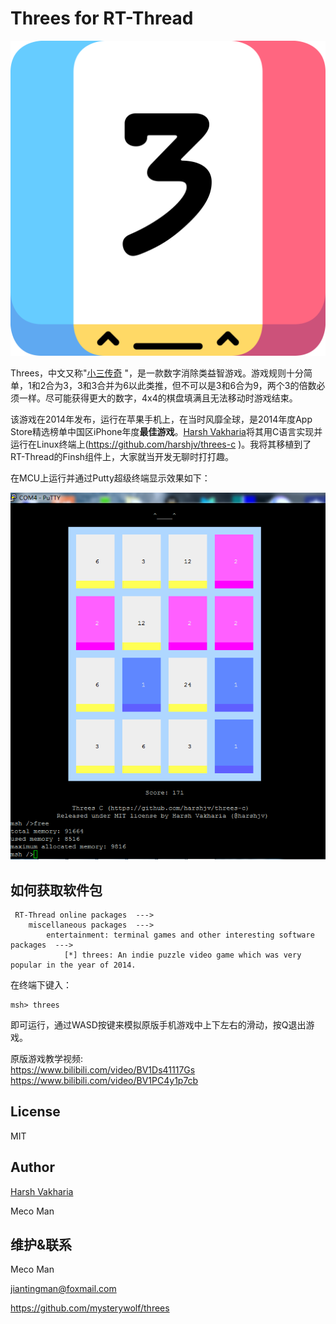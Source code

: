 # Threes for RT-Thread

<img src="logo.png" alt="logo" style="zoom:50%;" />

Threes，中文又称"[小三传奇](https://baike.baidu.com/item/threes/13028347?fromtitle=%E5%B0%8F%E4%B8%89%E4%BC%A0%E5%A5%87&fromid=13027222) "，是一款数字消除类益智游戏。游戏规则十分简单，1和2合为3，3和3合并为6以此类推，但不可以是3和6合为9，两个3的倍数必须一样。尽可能获得更大的数字，4x4的棋盘填满且无法移动时游戏结束。

该游戏在2014年发布，运行在苹果手机上，在当时风靡全球，是2014年度App Store精选榜单中国区iPhone年度**最佳游戏**。[Harsh Vakharia](https://twitter.com/harshjv)将其用C语言实现并运行在Linux终端上(https://github.com/harshjv/threes-c )。我将其移植到了RT-Thread的Finsh组件上，大家就当开发无聊时打打趣。

在MCU上运行并通过Putty超级终端显示效果如下：

![putty](putty.png)

## 如何获取软件包

```
 RT-Thread online packages  --->
    miscellaneous packages  --->
        entertainment: terminal games and other interesting software packages  --->
            [*] threes: An indie puzzle video game which was very popular in the year of 2014.
```


在终端下键入：

```shell
msh> threes
```

即可运行，通过WASD按键来模拟原版手机游戏中上下左右的滑动，按Q退出游戏。

原版游戏教学视频:   
https://www.bilibili.com/video/BV1Ds41117Gs   
https://www.bilibili.com/video/BV1PC4y1p7cb 


## License

MIT


## Author

[Harsh Vakharia](https://twitter.com/harshjv)

Meco Man



## 维护&联系

Meco Man

jiantingman@foxmail.com

https://github.com/mysterywolf/threes

